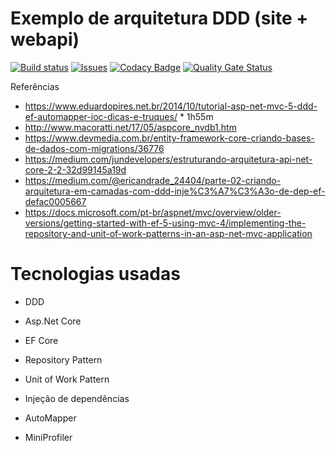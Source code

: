 # Exemplo de arquitetura DDD (site + webapi)

[![Build status](https://ci.appveyor.com/api/projects/status/ft3vq72ldtkhtlwl?svg=true)](https://ci.appveyor.com/project/FlavioSpedaletti/fs-dddtop) [![Issues](https://img.shields.io/github/issues/FlavioSpedaletti/FS.DDDTop.svg)](https://huboard.com/FlavioSpedaletti/FS.DDDTop) [![Codacy Badge](https://api.codacy.com/project/badge/Grade/9bf3916ab61a4ce8bdd93d4e1c1572d1)](https://www.codacy.com/manual/FlavioSpedaletti/FS.DDDTop?utm_source=github.com&amp;utm_medium=referral&amp;utm_content=FlavioSpedaletti/FS.DDDTop&amp;utm_campaign=Badge_Grade) [![Quality Gate Status](https://sonarcloud.io/api/project_badges/measure?project=FlavioSpedaletti_FS.DDDTop&metric=alert_status)](https://sonarcloud.io/dashboard?id=FlavioSpedaletti_FS.DDDTop)

Referências

- https://www.eduardopires.net.br/2014/10/tutorial-asp-net-mvc-5-ddd-ef-automapper-ioc-dicas-e-truques/ * 1h55m
- http://www.macoratti.net/17/05/aspcore_nvdb1.htm
- https://www.devmedia.com.br/entity-framework-core-criando-bases-de-dados-com-migrations/36776
- https://medium.com/jundevelopers/estruturando-arquitetura-api-net-core-2-2-32d99145a19d
- https://medium.com/@ericandrade_24404/parte-02-criando-arquitetura-em-camadas-com-ddd-inje%C3%A7%C3%A3o-de-dep-ef-defac0005667
- https://docs.microsoft.com/pt-br/aspnet/mvc/overview/older-versions/getting-started-with-ef-5-using-mvc-4/implementing-the-repository-and-unit-of-work-patterns-in-an-asp-net-mvc-application

# Tecnologias usadas

- DDD
- Asp.Net Core
- EF Core
- Repository Pattern
- Unit of Work Pattern
- Injeção de dependências

- AutoMapper
- MiniProfiler

